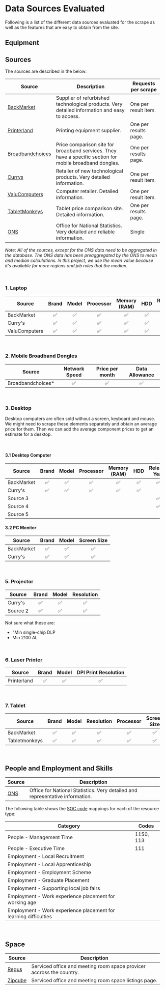 # Data Sources Evaluated

Following is a list of the different data sources evaluated for the scrape as well as the features that are easy to obtain from the site.  

## **Equipment**

## Sources

The sources are described in the below:

| Source | Description | Requests per scrape |
|---|---|--|
| [BackMarket](https://www.backmarket.co.uk) | Supplier of refurbished technological products. Very detailed information and easy to access. | One per result item. |
| [Printerland](https://www.printerland.co.uk) | Printing equipment supplier.| One per results page. |
| [Broadbandchoices](https://www.broadbandchoices.co.uk/mobile-broadband/dongles) | Price comparison site for broadband services. They have a specific section for mobile broadband dongles. | One per results page. |
| [Currys](currys.co.uk) | Retailer of new technological products. Very detailed information.| One per result item. |
| [ValuComputers](https://www.valucomputers.co.uk/) | Computer retailer. Detailed information. | One per result item. |
| [TabletMonkeys](https://tabletmonkeys.com/) | Tablet price comparison site. Detailed information. | One per results page. |
| [ONS](https://www.ons.gov.uk/) | Office for National Statistics. Very detailed and reliable information. | Single |

_Note: All of the sources, except for the ONS data need to be aggregated in the database. The ONS data has been preaggregated by the ONS to mean and median calculations. In this project, we use the mean value because it's available for more regions and job roles that the median._

<br>


### 1. Laptop

| Source | Brand | Model | Processor | Memory (RAM) | HDD | Release Year | Screen Size | OS |
|---|:---:|:---:|:---:|:---:|:---:|:---:|:---:|:---:|
| BackMarket | :white_check_mark: | :white_check_mark: | :white_check_mark: | :white_check_mark: | :white_check_mark: | :white_check_mark: | :white_check_mark: | :white_check_mark: |
| Curry's | :white_check_mark: | :white_check_mark: | :white_check_mark: | :white_check_mark: | :white_check_mark: | | :white_check_mark: | :white_check_mark: |
| ValuComputers | :white_check_mark: | :white_check_mark: | :white_check_mark: | :white_check_mark: | :white_check_mark: | | :white_check_mark: | :white_check_mark: |

<br>

### 2. Mobile Broadband Dongles

| Source | Network Speed | Price per month | Data Allowance |
|---|:---:|:---:|:---:|
| Broadbandchoices* | :white_check_mark: | :white_check_mark: | :white_check_mark: |

<br>

### 3. Desktop
Desktop computers are often sold without a screen, keyboard and mouse. We might need to scrape these elements separately and obtain an average price for them. Then we can add the average component prices to get an estimate for a desktop.

<br>

#### 3.1 **Desktop Computer**

| Source     | Brand | Model | Processor | Memory (RAM) | HDD | Release Year | OS |
|------------|:---:|:---:|:---:|:---:|:---:|:---:|:---:|
| BackMarket | :white_check_mark: | :white_check_mark: | :white_check_mark: | :white_check_mark: | :white_check_mark: | :white_check_mark: | :white_check_mark: |
| Curry's    | :white_check_mark: | :white_check_mark: | :white_check_mark: | :white_check_mark: | :white_check_mark: | | :white_check_mark: |
| Source 3 | | | | | | :white_check_mark: | :white_check_mark: |
| Source 4 | | | | | | :white_check_mark: | :white_check_mark: |
| Source 5 | | | | | | | |

#### 3.2 **PC Monitor**  

| Source | Brand | Model | Screen Size |
|------------|:---:|:---:|:---:|
| BackMarket | :white_check_mark: | :white_check_mark: | :white_check_mark: |
| Curry's | :white_check_mark: | :white_check_mark: | :white_check_mark: |

<br>

### 5. Projector

| Source | Brand | Model | Resolution |
|----------|:---:|:---:|:---:|
| Curry's | :white_check_mark: | :white_check_mark: | :white_check_mark: |
| Source 2 | :white_check_mark: | :white_check_mark: | :white_check_mark: |

Not sure what these are:
- "Min single-chip DLP
- Min 2100 AL

<br>

### 6. Laser Printer

| Source | Brand | Model | DPI Print Resolution |
|-------------|:---:|:---:|:---:|
| Printerland | :white_check_mark: | :white_check_mark: | :white_check_mark: |

<br>

### 7. Tablet

| Source | Brand | Model | Resolution | Processor | Screen Size | Battery Life | Release Year | Storage |
|------------|:---:|:---:|:---:|:---:|:---:|:---:|:---:|:---:|
| BackMarket | :white_check_mark: | :white_check_mark: | :white_check_mark: | :white_check_mark: | :white_check_mark: | :white_check_mark: | :white_check_mark: | :white_check_mark: |
| Tabletmonkeys | :white_check_mark: | :white_check_mark: | :white_check_mark: | :white_check_mark: | :white_check_mark: | :white_check_mark: | :white_check_mark: | :white_check_mark: |

<br>

## **People and Employment and Skills**


| Source | Description |
|---|---|
| [ONS](https://www.ons.gov.uk/) | Office for National Statistics. Very detailed and representative information.|

The following table shows the [SOC code](https://onsdigital.github.io/dp-classification-tools/standard-occupational-classification/ONS_SOC_hierarchy_view.html) mappings for each of the resource type:

| Category | Codes |
|---|---|
| People - Management Time | 1150, 113 |
| People - Executive Time | 111 |
| Employment - Local Recruitment | |
| Employment - Local Apprenticeship | |
| Employment - Employment Scheme | |
| Employment - Graduate Placement | |
| Employment - Supporting local job fairs | |
| Employment - Work experience placement for working age | |
| Employment - Work experience placement for learning difficulties| |


<br>

## **Space**


| Source | Description |
|---|---|
| [Regus](https://www.regus.com/en-gb) | Serviced office and meeting room space provicer accross the country. |
| [Zipcube](https://zipcube.com/uk) | Serviced office and meeting room space listings page. |
